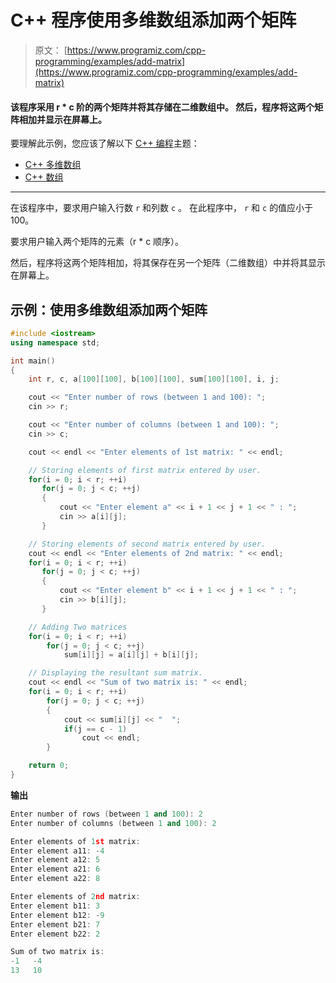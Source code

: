 # C++ 程序使用多维数组添加两个矩阵

> 原文： [https://www.programiz.com/cpp-programming/examples/add-matrix](https://www.programiz.com/cpp-programming/examples/add-matrix)

#### 该程序采用 r * c 阶的两个矩阵并将其存储在二维数组中。 然后，程序将这两个矩阵相加并显示在屏幕上。

要理解此示例，您应该了解以下 [C++ 编程](/cpp-programming "C++ tutorial")主题：

*   [C++ 多维数组](/cpp-programming/multidimensional-arrays)
*   [C++ 数组](/cpp-programming/arrays)

* * *

在该程序中，要求用户输入行数 `r` 和列数 `c` 。 在此程序中， `r` 和 `c` 的值应小于 100。

要求用户输入两个矩阵的元素（r * c 顺序）。

然后，程序将这两个矩阵相加，将其保存在另一个矩阵（二维数组）中并将其显示在屏幕上。

## 示例：使用多维数组添加两个矩阵

```cpp
#include <iostream>
using namespace std;

int main()
{
    int r, c, a[100][100], b[100][100], sum[100][100], i, j;

    cout << "Enter number of rows (between 1 and 100): ";
    cin >> r;

    cout << "Enter number of columns (between 1 and 100): ";
    cin >> c;

    cout << endl << "Enter elements of 1st matrix: " << endl;

    // Storing elements of first matrix entered by user.
    for(i = 0; i < r; ++i)
       for(j = 0; j < c; ++j)
       {
           cout << "Enter element a" << i + 1 << j + 1 << " : ";
           cin >> a[i][j];
       }

    // Storing elements of second matrix entered by user.
    cout << endl << "Enter elements of 2nd matrix: " << endl;
    for(i = 0; i < r; ++i)
       for(j = 0; j < c; ++j)
       {
           cout << "Enter element b" << i + 1 << j + 1 << " : ";
           cin >> b[i][j];
       }

    // Adding Two matrices
    for(i = 0; i < r; ++i)
        for(j = 0; j < c; ++j)
            sum[i][j] = a[i][j] + b[i][j];

    // Displaying the resultant sum matrix.
    cout << endl << "Sum of two matrix is: " << endl;
    for(i = 0; i < r; ++i)
        for(j = 0; j < c; ++j)
        {
            cout << sum[i][j] << "  ";
            if(j == c - 1)
                cout << endl;
        }

    return 0;
} 
```

**输出**

```cpp
Enter number of rows (between 1 and 100): 2
Enter number of columns (between 1 and 100): 2

Enter elements of 1st matrix:
Enter element a11: -4
Enter element a12: 5
Enter element a21: 6
Enter element a22: 8

Enter elements of 2nd matrix:
Enter element b11: 3
Enter element b12: -9
Enter element b21: 7
Enter element b22: 2

Sum of two matrix is:
-1   -4
13   10 
```